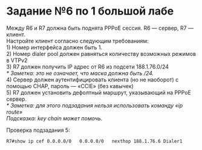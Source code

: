 # Задание №6 по 1 большой лабе

Между R6 и R7 должна быть поднята PPPoE сессия. R6 — сервер, R7 — клиент.  
Настройте клиент согласно следующим требованиям:  
1\) Номер интерфейса должен быть 1.  
2\) Номер dialer pool должен равняться количеству возможных режимов в VTPv2  
3\) R7 должен получить IP адрес от R6 из подсети 188.1.76.0/24  
_\* Заметка: это не означает, что маска должна быть /24._  
4\) Сервер должен аутентифицировать клиента \(но не наоборот\) с помощью CHAP, пароль — «CCIE» \(без кавычек\)  
5\) R7 должен установить дефолтный маршрут, указывающий на PPPoE сервер.  
_\* Заметка: для этого подзадания нельзя использовать команду «ip route»  
Подсказка: key chain может помочь._

Проверка подзадания 5:

`R7#show ip cef 0.0.0.0/0  
0.0.0.0/0  
nexthop 188.1.76.6 Dialer1`  


